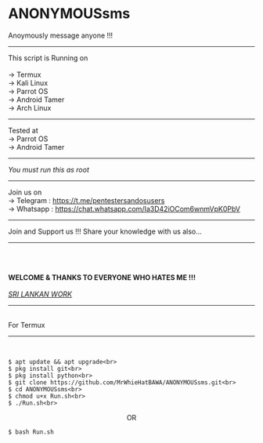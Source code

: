 # ANONYMOUSsms
Anoymously message anyone !!!
<br>
<hr>
This script is Running on<br><br>
 -> Termux<br>
 -> Kali Linux<br>
 -> Parrot OS<br>
 -> Android Tamer<br
 ->-> Arch Linux<br>
 <hr>
 
Tested at<br>
 -> Parrot OS<br>
 -> Android Tamer<br>
 <hr>
 
 *You must run this as root*
 <hr>
 
 Join us on <br>
    -> Telegram : https://t.me/pentestersandosusers<br>
    -> Whatsapp : https://chat.whatsapp.com/Ia3D42iOCom6wnmVpK0PbV<br>
 <hr>
 Join and Support us !!! Share your knowledge with us also...
 <hr><br><br>
 
 ******WELCOME & THANKS TO EVERYONE WHO HATES ME !!!******
 <br><br>
 <i><u><u>SRI LANKAN WORK</i></u></u>
 <br>
 <hr>
 <br>
 For Termux
 <hr>
 <br>
 
 ```
 $ apt update && apt upgrade<br>
 $ pkg install git<br>
 $ pkg install python<br>
 $ git clone https://github.com/MrWhieHatBAWA/ANONYMOUSsms.git<br>
 $ cd ANONYMOUSsms<br>
 $ chmod u+x Run.sh<br>
 $ ./Run.sh<br>
 ```
 
 <center> OR </center>

 ```
 $ bash Run.sh
 ```
 <br>
 
